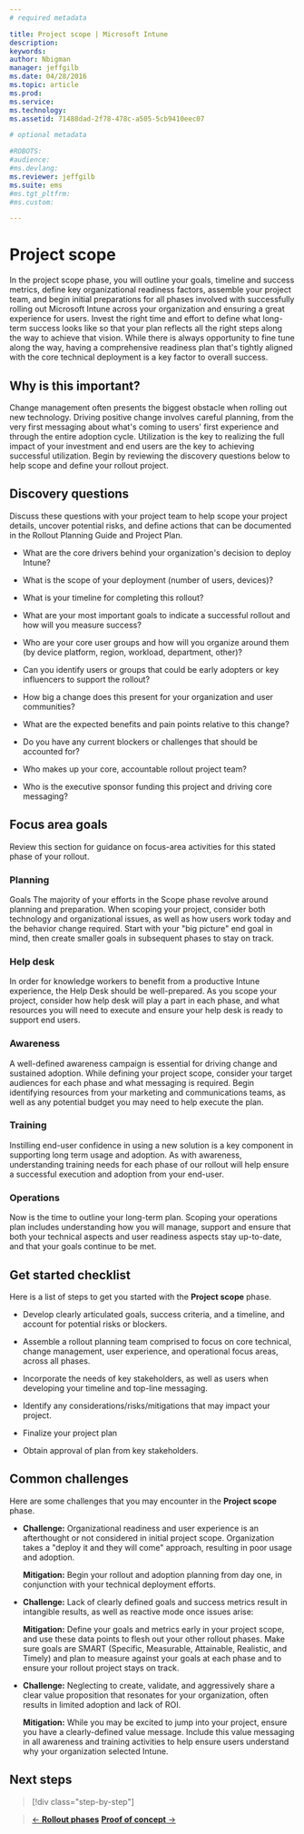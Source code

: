 ```yaml
---
# required metadata

title: Project scope | Microsoft Intune
description:
keywords:
author: Nbigman
manager: jeffgilb
ms.date: 04/28/2016
ms.topic: article
ms.prod:
ms.service:
ms.technology:
ms.assetid: 71488dad-2f78-478c-a505-5cb9410eec07

# optional metadata

#ROBOTS:
#audience:
#ms.devlang:
ms.reviewer: jeffgilb
ms.suite: ems
#ms.tgt_pltfrm:
#ms.custom:

---
```


# Project scope
In the project scope phase, you will outline your goals, timeline and success metrics, define key organizational readiness factors, assemble your project team, and begin initial preparations for all phases involved with successfully rolling out Microsoft Intune across your organization and ensuring a great experience for users.
Invest the right time and effort to define what long-term success looks like so that your plan reflects all the right steps along the way to achieve that vision. While there is always opportunity to fine tune along the way, having a comprehensive readiness plan that's tightly aligned with the core technical deployment is a key factor to overall success.

## Why is this important?
Change management often presents the biggest obstacle when rolling out new technology. Driving positive change involves careful planning, from the very first messaging about what's coming to users' first experience and through the entire adoption cycle. Utilization is the key to realizing the full impact of your investment and end users are the key to achieving successful utilization.
Begin by reviewing the discovery questions below to help scope and define your rollout project.

## Discovery questions
Discuss these questions with your project team to help scope your project details, uncover potential risks, and define actions that can be documented in the Rollout Planning Guide and Project Plan.

-   What are the core drivers behind your organization's decision to deploy Intune?

-   What is the scope of your deployment (number of users, devices)?
-   What is your timeline for completing this rollout?

-   What are your most important goals to indicate a successful rollout and how will you measure success?

-   Who are your core user groups and how will you organize around them (by device platform, region, workload, department, other)?

-   Can you identify users or groups that could be early adopters or key influencers to support the rollout?

-   How big a change does this present for your organization and user communities?

-   What are the expected benefits and pain points relative to this change?

-   Do you have any current blockers or challenges that should be accounted for?

-   Who makes up your core, accountable rollout project team?

-   Who is the executive sponsor funding this project and driving core messaging?

## Focus area goals
Review this section for guidance on focus-area activities for this stated phase of your rollout.

### Planning
Goals
The majority of your efforts in the Scope phase revolve around planning and preparation. When scoping your project, consider both technology and organizational issues, as well as how users work today and the behavior change required. Start with your "big picture" end goal in mind, then create smaller goals in subsequent phases to stay on track.

### Help desk
In order for knowledge workers to benefit from a productive Intune experience, the Help Desk should be well-prepared. As you scope your project, consider how help desk will play a part in each phase, and what resources you will need to execute and ensure your help desk is ready to support end users.

### Awareness
A well-defined awareness campaign is essential for driving change and sustained adoption. While defining your project scope, consider your target audiences for each phase and what messaging is required. Begin identifying resources from your marketing and communications teams, as well as any potential budget you may need to help execute the plan.

### Training
Instilling end-user confidence in using a new solution is a key component in supporting long term usage and adoption. As with awareness, understanding training needs for each phase of our rollout will help ensure a successful execution and adoption from your end-user.

### Operations
Now is the time to outline your long-term plan. Scoping your operations plan includes understanding how you will manage, support and ensure that both your technical aspects and user readiness aspects stay up-to-date, and that your goals continue to be met.

## Get started checklist
Here is a list of steps to get you started with the **Project scope** phase.

-   Develop clearly articulated goals, success criteria, and a timeline, and account for potential risks or blockers.

-   Assemble a rollout planning team comprised to focus on core technical, change management, user experience, and operational focus areas, across all phases.

-   Incorporate the needs of key stakeholders, as well as users when developing your timeline and top-line messaging.

-   Identify any considerations/risks/mitigations that may impact your project.

-   Finalize your project plan

-   Obtain approval of plan from key stakeholders.

## Common challenges
Here are some  challenges that you may encounter in the **Project scope** phase.

-   **Challenge:** Organizational readiness and user experience is an afterthought or not considered in initial project scope. Organization takes a "deploy it and they will come" approach, resulting in poor usage and adoption.

    **Mitigation:** Begin your rollout and adoption planning from day one, in conjunction with your technical deployment efforts.

-   **Challenge:** Lack of clearly defined goals and success metrics result in intangible results, as well as reactive mode once issues arise:

    **Mitigation:** Define your goals and metrics early in your project scope, and use these data points to flesh out your other rollout phases. Make sure goals are SMART (Specific, Measurable, Attainable, Realistic, and Timely) and plan to measure against your goals at each phase and to ensure your rollout project stays on track.

-   **Challenge:** Neglecting to create, validate, and aggressively share a clear value proposition that resonates for your organization, often results in limited adoption and lack of ROI.

    **Mitigation:** While you may be excited to jump into your project, ensure you have a clearly-defined value message. Include this value messaging in all awareness and training activities to help ensure users understand why your organization selected Intune.

## Next steps
>[!div class="step-by-step"]

>[&larr; **Rollout phases**](rollout-phases-for-microsoft-intune-deployment.md)     [**Proof of concept** &rarr;](proof-of-concept.md) 
